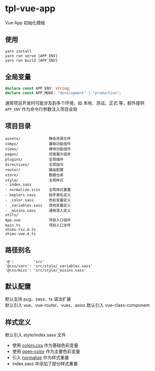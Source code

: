 # tpl-vue-app

Vue App 初始化模板

## 使用

```cmd
yarn install
yarn run serve [APP_ENV]
yarn run build [APP_ENV]
```

## 全局变量

```ts
declare const APP_ENV: string;
declare const APP_MODE: "development" | "production";
```

通常项目开发时可能涉及到多个环境，如 本地、测试、正式 等，额外提供 `APP_ENV` 作为命令行参数注入项目全局

## 项目目录

```code
assets/             静态资源文件
comps/              基础功能组件
views/              模块功能组件
pages/              页面展示组件
plugins/            全局插件
directives/         全局指令
router/             路由配置
store/              数据仓库
style/              全局样式
- index.sass
- normalize.scss    全局样式重置
- heplers.sass      助手类名定义
- _color.sass       色彩变量定义
- _variables.sass   其他变量定义
- _mixins.sass      通用混入定义
utils/
App.vue             项目入口组件
main.ts             项目入口文件
shims-tsx.d.ts
shims-vue.d.ts
```

## 路径别名

```code
'@':         'src'
'@css/vars': 'src/style/_variables.sass'
'@css/mixs': 'src/style/_mixins.sass'
```

## 默认配置

默认支持 pug、sass、ts 语法扩展 <br>
默认引入 vue、vue-router、vuex、axios
默认引入 vue-class-component

## 样式定义

默认引入 style/index.sass 文件

- 使用 [colors.css](http://clrs.cc/) 作为基础色彩变量
- 使用 [open-color](https://yeun.github.io/open-color/) 作为主要色彩变量
- 引入 [normalize](github.com/necolas/normalize.css) 作为样式重置
- index.sass 中添加了部分样式重置
